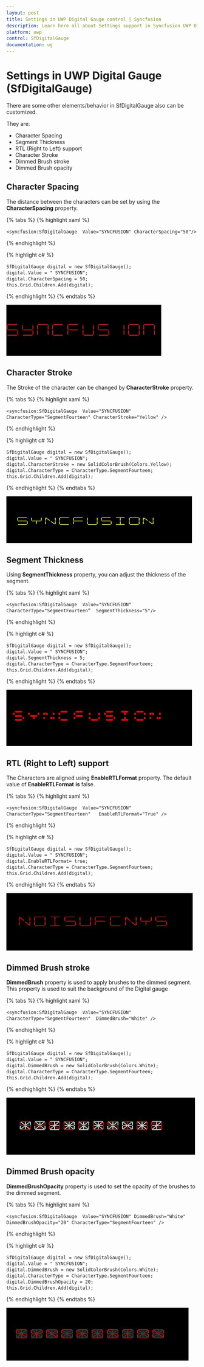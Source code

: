 ```yaml
---
layout: post
title: Settings in UWP Digital Gauge control | Syncfusion
description: Learn here all about Settings support in Syncfusion UWP Digital Gauge (SfDigitalGauge) control and more.
platform: uwp
control: SfDigitalGauge
documentation: ug
---
```


# Settings in UWP Digital Gauge (SfDigitalGauge)

There are some other elements/behavior in SfDigitalGauge also can be customized. 

They are:

* Character Spacing
* Segment Thickness
* RTL (Right to Left) support
* Character Stroke
* Dimmed Brush stroke
* Dimmed Brush opacity

## Character Spacing

The distance between the characters can be set by using the **CharacterSpacing** property.

{% tabs %}
{% highlight xaml %}

    <syncfusion:SfDigitalGauge  Value="SYNCFUSION" CharacterSpacing="50"/>

{% endhighlight %}

{% highlight c# %}

    SfDigitalGauge digital = new SfDigitalGauge();
    digital.Value = " SYNCFUSION";
    digital.CharacterSpacing = 50;
    this.Grid.Children.Add(digital);      

{% endhighlight %}
{% endtabs %}

![Settings_img1](Settings_images/Settings_img1.jpeg)

## Character Stroke

The Stroke of the character can be changed by **CharacterStroke** property.

{% tabs %}
{% highlight xaml %}

    <syncfusion:SfDigitalGauge  Value="SYNCFUSION"   CharacterType="SegmentFourteen" CharacterStroke="Yellow" />

{% endhighlight %}

{% highlight c# %}

    SfDigitalGauge digital = new SfDigitalGauge();
    digital.Value = " SYNCFUSION";
    digital.CharacterStroke = new SolidColorBrush(Colors.Yellow);
    digital.CharacterType = CharacterType.SegmentFourteen;
    this.Grid.Children.Add(digital);
    
{% endhighlight %}
{% endtabs %}

![Settings_img2](Settings_images/Settings_img2.jpeg)

## Segment Thickness

Using **SegmentThickness** property, you can adjust the thickness of the segment.

{% tabs %}
{% highlight xaml %}

    <syncfusion:SfDigitalGauge  Value="SYNCFUSION"  CharacterType="SegmentFourteen”  SegmentThickness="5"/>
    
{% endhighlight %}

{% highlight c# %}

    SfDigitalGauge digital = new SfDigitalGauge();
    digital.Value = " SYNCFUSION";
    digital.SegmentThickness = 5;
    digital.CharacterType = CharacterType.SegmentFourteen;
    this.Grid.Children.Add(digital);

{% endhighlight %}
{% endtabs %}

![Settings_img3](Settings_images/Settings_img3.jpeg)

## RTL (Right to Left) support

The Characters are aligned using **EnableRTLFormat** property. The default value of **EnableRTLFormat** **is** false.

{% tabs %}
{% highlight xaml %}

    <syncfusion:SfDigitalGauge  Value="SYNCFUSION"  CharacterType="SegmentFourteen"   EnableRTLFormat="True" />

{% endhighlight %}

{% highlight c# %}

    SfDigitalGauge digital = new SfDigitalGauge();
    digital.Value = " SYNCFUSION";
    digital.EnableRTLFormat= true;
    digital.CharacterType = CharacterType.SegmentFourteen;
    this.Grid.Children.Add(digital);

{% endhighlight %}
{% endtabs %}

![Settings_img4](Settings_images/Settings_img4.jpeg)

## Dimmed Brush stroke

**DimmedBrush** property is used to apply brushes to the dimmed segment. This property is used to suit the background of the Digital gauge

{% tabs %}
{% highlight xaml %}

    <syncfusion:SfDigitalGauge  Value="SYNCFUSION" CharacterType="SegmentFourteen"  DimmedBrush="White" />

{% endhighlight %}

{% highlight c# %}

    SfDigitalGauge digital = new SfDigitalGauge();
    digital.Value = " SYNCFUSION";
    digital.DimmedBrush = new SolidColorBrush(Colors.White);
    digital.CharacterType = CharacterType.SegmentFourteen;
    this.Grid.Children.Add(digital);

{% endhighlight %}
{% endtabs %}

![Settings_img5](Settings_images/Settings_img5.jpeg)

## Dimmed Brush opacity

**DimmedBrushOpacity** property is used to set the opacity of the brushes to the dimmed segment.

{% tabs %}
{% highlight xaml %}

    <syncfusion:SfDigitalGauge  Value="SYNCFUSION" DimmedBrush="White"  DimmedBrushOpacity="20" CharacterType="SegmentFourteen" />

{% endhighlight %}

{% highlight c# %}

    SfDigitalGauge digital = new SfDigitalGauge();
    digital.Value = " SYNCFUSION";
    digital.DimmedBrush = new SolidColorBrush(Colors.White);
    digital.CharacterType = CharacterType.SegmentFourteen;
    digital.DimmedBrushOpacity = 20;
    this.Grid.Children.Add(digital);

{% endhighlight %}
{% endtabs %}

![Settings_img6](Settings_images/Settings_img6.jpeg)

